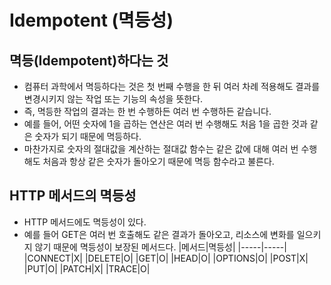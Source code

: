 # Idempotent (멱등성)
## 멱등(Idempotent)하다는 것
- 컴퓨터 과학에서 멱등하다는 것은 첫 번째 수행을 한 뒤 여러 차례 적용해도 결과를 변경시키지 않는 작업 또는 기능의 속성을 뜻한다.
- 즉, 멱등한 작업의 결과는 한 번 수행하든 여러 번 수행하든 같습니다.
- 예를 들어, 어떤 숫자에 1을 곱하는 연산은 여러 번 수행해도 처음 1을 곱한 것과 같은 숫자가 되기 때문에 멱등하다.
- 마찬가지로 숫자의 절대값을 계산하는 절대값 함수는 같은 값에 대해 여러 번 수행해도 처음과 항상 같은 숫자가 돌아오기 때문에 멱등 함수라고 불른다.
## HTTP 메서드의 멱등성
- HTTP 메서드에도 멱등성이 있다.
- 예를 들어 GET은 여러 번 호출해도 같은 결과가 돌아오고, 리소스에 변화를 일으키지 않기 때문에 멱등성이 보장된 메서드다.
|메서드|멱등성|
|-----|-----|
|CONNECT|X|
|DELETE|O|
|GET|O|
|HEAD|O|
|OPTIONS|O|
|POST|X|
|PUT|O|
|PATCH|X|
|TRACE|O|

